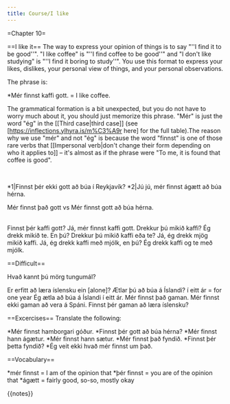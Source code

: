 ```yaml
---
title: Course/I like
---
```


=Chapter 10=

==I like it==
The way to express your opinion of things is to say "''I find it to be good''". "I like coffee" is "''I find coffee to be good''" and "I don't like studying" is "''I find it boring to study''". You use this format to express your likes, dislikes, your personal view of things, and your personal observations.

The phrase is:

*Mér finnst kaffi gott. = I like coffee.

The grammatical formation is a bit unexpected, but you do not have to worry much about it, you should just memorize this phrase. "Mér" is just the word "ég" in the [[Third case|third case]] (see [https://inflections.ylhyra.is/m%C3%A9r here] for the full table).<ref>The reason why we use "mér" and not "ég" is because the word "finnst" is one of those rare verbs that [[Impersonal verb|don't change their form depending on who it applies to]] – it's almost as if the phrase were "To me, it is found that coffee is good".</ref>

<br />

*1|Finnst þér ekki gott að búa í Reykjavík?
*2|Jú jú, mér finnst ágætt að búa hérna.<br />

Mér finnst það gott vs Mér finnst gott að búa hérna.

<br />
Finnst þér kaffi gott?
Já, mér finnst kaffi gott.
Drekkur þú mikið kaffi?
Ég drekk mikið te.
En þú? Drekkur þú mikið kaffi eða te?
Já, ég drekk mjög mikið kaffi.
Já, ég drekk kaffi með mjólk, en þú?
Ég drekk kaffi og te með mjólk.

==Difficult==

Hvað kannt þú mörg tungumál?

Er erfitt að læra íslensku ein [alone]?
Ætlar þú að búa á Íslandi?
í eitt ár = for one year
Ég ætla að búa á Íslandi í eitt ár.
Mér finnst það gaman.
Mér finnst ekki gaman að vera á Spáni.
Finnst þér gaman að læra íslensku?

==Excercises==
Translate the following:

*Mér finnst hamborgari góður.
*Finnst þér gott að búa hérna?
*Mér finnst hann ágætur.
*Mér finnst hann sætur.
*Mér finnst það fyndið.
*Finnst þér þetta fyndið?
*Ég veit ekki hvað mér finnst um það.

==Vocabulary==

*mér finnst = I am of the opinion that
*þér finnst = you are of the opinion that
*ágætt = fairly good, so-so, mostly okay<br />

{{notes}}
